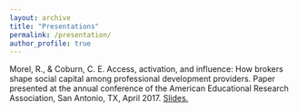 ```yaml
---
layout: archive
title: "Presentations"
permalink: /presentation/
author_profile: true
---
```


Morel, R., & Coburn, C. E. Access, activation, and influence: How brokers shape social capital among professional development providers. Paper presented at the annual conference of the American Educational Research Association, San Antonio, TX, April 2017. [Slides.](http://ramorel.github.io/files/AERA_2017.pdf)
